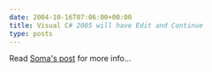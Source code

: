 ```yaml
---
date: 2004-10-16T07:06:00+00:00
title: Visual C# 2005 will have Edit and Continue
type: posts
---
```

Read [Soma's post](https://blogs.msdn.com/somasegar/archive/2004/10/15/242853.aspx) for more info...
